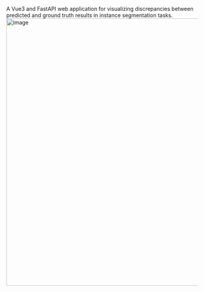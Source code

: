 A Vue3 and FastAPI web application for visualizing discrepancies between predicted and ground truth results in instance segmentation tasks.
<img width="1500" height="703" alt="image" src="https://github.com/user-attachments/assets/b852fe1d-4cec-40d8-8017-f17462276c70" />

